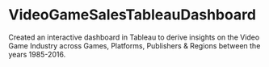 # VideoGameSalesTableauDashboard
Created an interactive dashboard in Tableau to derive insights on the Video Game Industry across Games, Platforms, Publishers &amp; Regions between the years 1985-2016.
